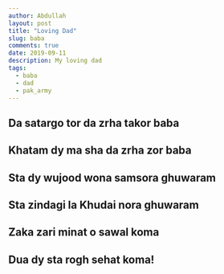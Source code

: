 ```yaml
---
author: Abdullah
layout: post
title: "Loving Dad"
slug: baba
comments: true
date: 2019-09-11
description: My loving dad
tags:
  - baba
  - dad
  - pak_army
---
```



## Da satargo tor da zrha takor baba

## Khatam dy ma sha da zrha zor baba





## Sta dy wujood wona samsora ghuwaram

## Sta zindagi la Khudai nora ghuwaram





## Zaka zari minat o sawal koma

## Dua dy sta rogh sehat koma!
